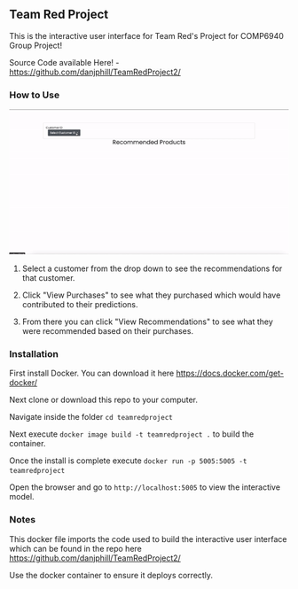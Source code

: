 ## Team Red Project

This is the interactive user interface for Team Red's Project for COMP6940 Group Project!

Source Code available Here! - https://github.com/danjphill/TeamRedProject2/

### How to Use
![alt text](https://raw.githubusercontent.com/danjphill/teamredproject/master/preview.gif "Interactive Page in Motion")

1. Select a customer from the drop down to see the recommendations for that customer. 

1. Click "View Purchases" to see what they purchased which would have contributed to their predictions. 

1. From there you can click "View Recommendations" to see what they were recommended based on their purchases. 

### Installation

First install Docker. You can download it here https://docs.docker.com/get-docker/ 

Next clone or download this repo to your computer. 

Navigate inside the folder `cd teamredproject`

Next execute `docker image build -t teamredproject .` to build the container. 

Once the install is complete execute `docker run -p 5005:5005 -t teamredproject`

Open the browser and go to `http://localhost:5005` to view the interactive model. 


### Notes

This docker file imports the code used to build the interactive user interface which can be found in the repo here https://github.com/danjphill/TeamRedProject2/

Use the docker container to ensure it deploys correctly. 
